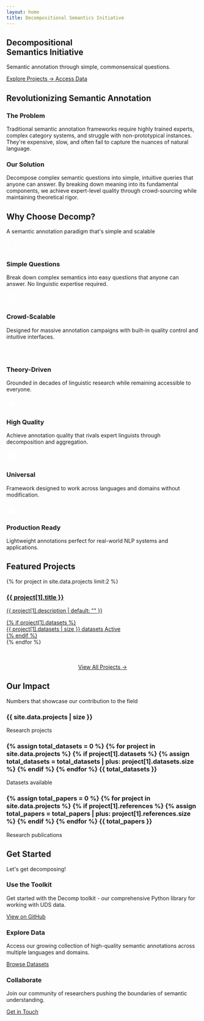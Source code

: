 ```yaml
---
layout: home
title: Decompositional Semantics Initiative
---
```


<section class="hero" id="home">
    <div class="floating-elements">
        <div class="float-elem"></div>
        <div class="float-elem"></div>
        <div class="float-elem"></div>
    </div>
    <div class="hero-content">
        <h1>
            <span class="gradient-text">Decompositional</span><br>
            Semantics Initiative
        </h1>
        <p class="hero-subtitle">
            Semantic annotation through simple, commonsensical questions.
        </p>
        <div class="cta-buttons">
            <a href="{{ '/projects/' | relative_url }}" class="btn btn-primary">
                Explore Projects →
            </a>
            <a href="{{ '/data/' | relative_url }}" class="btn btn-secondary">
                Access Data
            </a>
        </div>
    </div>
</section>

<section class="section" id="about">
    <div class="container">
        <div class="section-header">
            <h2><span class="gradient-text">Revolutionizing Semantic Annotation</span></h2>
        </div>
        <div class="grid grid-2">
            <div class="fade-in">
                <h3>The Problem</h3>
                <p>Traditional semantic annotation frameworks require highly trained experts, complex category systems, and struggle with non-prototypical instances. They're expensive, slow, and often fail to capture the nuances of natural language.</p>
            </div>
            <div class="fade-in">
                <h3>Our Solution</h3>
                <p>Decompose complex semantic questions into simple, intuitive queries that anyone can answer. By breaking down meaning into its fundamental components, we achieve expert-level quality through crowd-sourcing while maintaining theoretical rigor.</p>
            </div>
        </div>
    </div>
</section>

<section class="section" id="features">
    <div class="container">
        <div class="section-header">
            <h2><span class="gradient-text">Why Choose Decomp?</span></h2>
            <p>A semantic annotation paradigm that's simple and scalable</p>
        </div>
        <div class="features-grid">
            <div class="feature-card fade-in">
                <div class="feature-icon">
                    <svg width="30" height="30" fill="white" viewBox="0 0 24 24">
                        <path d="M3 3h18v18H3V3zm16 16V5H5v14h14zM11 7h2v2h-2V7zm0 4h2v2h-2v-2zm0 4h2v2h-2v-2z"/>
                    </svg>
                </div>
                <h3>Simple Questions</h3>
                <p>Break down complex semantics into easy questions that anyone can answer. No linguistic expertise required.</p>
            </div>
            <div class="feature-card fade-in">
                <div class="feature-icon">
                    <svg width="30" height="30" fill="white" viewBox="0 0 24 24">
                        <path d="M13 3v18c0 .55.45 1 1 1h6c.55 0 1-.45 1-1v-4c0-.55-.45-1-1-1h-5v-2h5c.55 0 1-.45 1-1V8c0-.55-.45-1-1-1h-5V5h5c.55 0 1-.45 1-1V3c0-.55-.45-1-1-1h-6c-.55 0-1 .45-1 1zM3 3v4c0 .55.45 1 1 1h5v2H4c-.55 0-1 .45-1 1v5c0 .55.45 1 1 1h5v2H4c-.55 0-1 .45-1 1v1c0 .55.45 1 1 1h6c.55 0 1-.45 1-1V3c0-.55-.45-1-1-1H4c-.55 0-1 .45-1 1z"/>
                    </svg>
                </div>
                <h3>Crowd-Scalable</h3>
                <p>Designed for massive annotation campaigns with built-in quality control and intuitive interfaces.</p>
            </div>
            <div class="feature-card fade-in">
                <div class="feature-icon">
                    <svg width="30" height="30" fill="white" viewBox="0 0 24 24">
                        <path d="M9.4 16.6L4.8 12l4.6-4.6L8 6l-6 6 6 6 1.4-1.4zm5.2 0l4.6-4.6-4.6-4.6L16 6l6 6-6 6-1.4-1.4z"/>
                    </svg>
                </div>
                <h3>Theory-Driven</h3>
                <p>Grounded in decades of linguistic research while remaining accessible to everyone.</p>
            </div>
            <div class="feature-card fade-in">
                <div class="feature-icon">
                    <svg width="30" height="30" fill="white" viewBox="0 0 24 24">
                        <path d="M12 2l3.09 6.26L22 9.27l-5 4.87 1.18 6.88L12 17.77l-6.18 3.25L7 14.14 2 9.27l6.91-1.01L12 2z"/>
                    </svg>
                </div>
                <h3>High Quality</h3>
                <p>Achieve annotation quality that rivals expert linguists through decomposition and aggregation.</p>
            </div>
            <div class="feature-card fade-in">
                <div class="feature-icon">
                    <svg width="30" height="30" fill="white" viewBox="0 0 24 24">
                        <path d="M12 2C6.48 2 2 6.48 2 12s4.48 10 10 10 10-4.48 10-10S17.52 2 12 2zm-2 15l-5-5 1.41-1.41L10 14.17l7.59-7.59L19 8l-9 9z"/>
                    </svg>
                </div>
                <h3>Universal</h3>
                <p>Framework designed to work across languages and domains without modification.</p>
            </div>
            <div class="feature-card fade-in">
                <div class="feature-icon">
                    <svg width="30" height="30" fill="white" viewBox="0 0 24 24">
                        <path d="M1 21h22L12 2 1 21zm12-3h-2v-2h2v2zm0-4h-2v-4h2v4z"/>
                    </svg>
                </div>
                <h3>Production Ready</h3>
                <p>Lightweight annotations perfect for real-world NLP systems and applications.</p>
            </div>
        </div>
    </div>
</section>

<section class="section" id="projects-preview">
    <div class="container">
        <div class="section-header">
            <h2><span class="gradient-text">Featured Projects</span></h2>
        </div>
        <div class="projects-grid">
            {% for project in site.data.projects limit:2 %}
            <a href="{{ '/projects/' | append: project[1].url | relative_url }}" class="project-card fade-in">
                <div class="project-header">
                    <h3>{{ project[1].title }}</h3>
                </div>
                <div class="project-body">
                    <p>{{ project[1].description | default: "" }}</p>
                    {% if project[1].datasets %}
                    <div class="project-stats">
                        <span class="stat">{{ project[1].datasets | size }} datasets</span>
                        <span class="stat">Active</span>
                    </div>
                    {% endif %}
                </div>
            </a>
            {% endfor %}
        </div>
        <div style="text-align: center; margin-top: 3rem;">
            <a href="{{ '/projects/' | relative_url }}" class="btn btn-primary">View All Projects →</a>
        </div>
    </div>
</section>

<section class="section" id="impact">
    <div class="container">
        <div class="section-header">
            <h2><span class="gradient-text">Our Impact</span></h2>
            <p>Numbers that showcase our contribution to the field</p>
        </div>
        <div class="grid grid-3">
            <div class="card fade-in">
                <h3 class="gradient-text">{{ site.data.projects | size }}</h3>
                <p>Research projects</p>
            </div>
            <div class="card fade-in">
                <h3 class="gradient-text">
                    {% assign total_datasets = 0 %}
                    {% for project in site.data.projects %}
                        {% if project[1].datasets %}
                            {% assign total_datasets = total_datasets | plus: project[1].datasets.size %}
                        {% endif %}
                    {% endfor %}
                    {{ total_datasets }}
                </h3>
                <p>Datasets available</p>
            </div>
            <div class="card fade-in">
                <h3 class="gradient-text">
                    {% assign total_papers = 0 %}
                    {% for project in site.data.projects %}
                        {% if project[1].references %}
                            {% assign total_papers = total_papers | plus: project[1].references.size %}
                        {% endif %}
                    {% endfor %}
                    {{ total_papers }}
                </h3>
                <p>Research publications</p>
            </div>
        </div>
    </div>
</section>

<section class="section" id="get-started">
    <div class="container">
        <div class="section-header">
            <h2><span class="gradient-text">Get Started</span></h2>
            <p>Let's get decomposing!</p>
        </div>
        <div class="grid grid-3">
            <div class="card fade-in">
                <h3>Use the Toolkit</h3>
                <p>Get started with the Decomp toolkit - our comprehensive Python library for working with UDS data.</p>
                <a href="https://github.com/decompositional-semantics-initiative/decomp" class="btn btn-secondary">
                    View on GitHub
                </a>
            </div>
            <div class="card fade-in">
                <h3>Explore Data</h3>
                <p>Access our growing collection of high-quality semantic annotations across multiple languages and domains.</p>
                <a href="{{ '/data/' | relative_url }}" class="btn btn-secondary">
                    Browse Datasets
                </a>
            </div>
            <div class="card fade-in">
                <h3>Collaborate</h3>
                <p>Join our community of researchers pushing the boundaries of semantic understanding.</p>
                <a href="mailto:contact@decomp.io" class="btn btn-secondary">
                    Get in Touch
                </a>
            </div>
        </div>
    </div>
</section>

